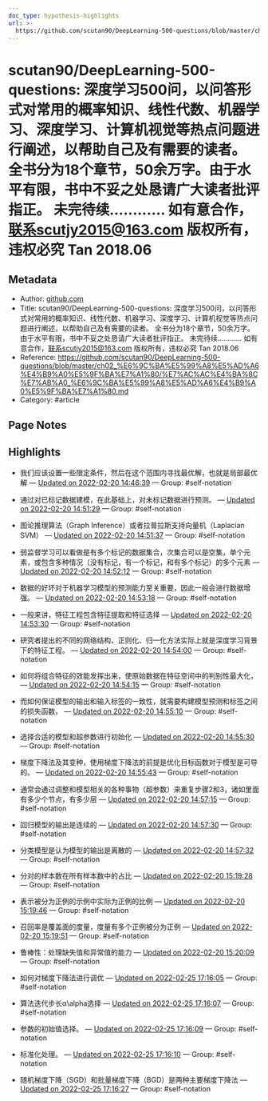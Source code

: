 ```yaml
---
doc_type: hypothesis-highlights
url: >-
  https://github.com/scutan90/DeepLearning-500-questions/blob/master/ch02_%E6%9C%BA%E5%99%A8%E5%AD%A6%E4%B9%A0%E5%9F%BA%E7%A1%80/%E7%AC%AC%E4%BA%8C%E7%AB%A0_%E6%9C%BA%E5%99%A8%E5%AD%A6%E4%B9%A0%E5%9F%BA%E7%A1%80.md
---
```


# scutan90/DeepLearning-500-questions: 深度学习500问，以问答形式对常用的概率知识、线性代数、机器学习、深度学习、计算机视觉等热点问题进行阐述，以帮助自己及有需要的读者。 全书分为18个章节，50余万字。由于水平有限，书中不妥之处恳请广大读者批评指正。   未完待续............ 如有意合作，联系scutjy2015@163.com                     版权所有，违权必究       Tan 2018.06

## Metadata
- Author: [github.com]()
- Title: scutan90/DeepLearning-500-questions: 深度学习500问，以问答形式对常用的概率知识、线性代数、机器学习、深度学习、计算机视觉等热点问题进行阐述，以帮助自己及有需要的读者。 全书分为18个章节，50余万字。由于水平有限，书中不妥之处恳请广大读者批评指正。   未完待续............ 如有意合作，联系scutjy2015@163.com                     版权所有，违权必究       Tan 2018.06
- Reference: https://github.com/scutan90/DeepLearning-500-questions/blob/master/ch02_%E6%9C%BA%E5%99%A8%E5%AD%A6%E4%B9%A0%E5%9F%BA%E7%A1%80/%E7%AC%AC%E4%BA%8C%E7%AB%A0_%E6%9C%BA%E5%99%A8%E5%AD%A6%E4%B9%A0%E5%9F%BA%E7%A1%80.md
- Category: #article

## Page Notes
## Highlights
- 我们应该设置一些限定条件，然后在这个范围内寻找最优解，也就是局部最优解 — [Updated on 2022-02-20 14:46:39](https://hyp.is/2wTl4pIYEeyiPfNe9FEE2Q/github.com/scutan90/DeepLearning-500-questions/blob/master/ch02_%E6%9C%BA%E5%99%A8%E5%AD%A6%E4%B9%A0%E5%9F%BA%E7%A1%80/%E7%AC%AC%E4%BA%8C%E7%AB%A0_%E6%9C%BA%E5%99%A8%E5%AD%A6%E4%B9%A0%E5%9F%BA%E7%A1%80.md) — Group: #self-notation

- 通过对已标记数据建模，在此基础上，对未标记数据进行预测。 — [Updated on 2022-02-20 14:51:29](https://hyp.is/h8ey0pIZEeyJw_OH8grTZA/github.com/scutan90/DeepLearning-500-questions/blob/master/ch02_%E6%9C%BA%E5%99%A8%E5%AD%A6%E4%B9%A0%E5%9F%BA%E7%A1%80/%E7%AC%AC%E4%BA%8C%E7%AB%A0_%E6%9C%BA%E5%99%A8%E5%AD%A6%E4%B9%A0%E5%9F%BA%E7%A1%80.md) — Group: #self-notation

- 图论推理算法（Graph Inference）或者拉普拉斯支持向量机（Laplacian SVM） — [Updated on 2022-02-20 14:51:37](https://hyp.is/jMD9IJIZEey7hssuZsLvuQ/github.com/scutan90/DeepLearning-500-questions/blob/master/ch02_%E6%9C%BA%E5%99%A8%E5%AD%A6%E4%B9%A0%E5%9F%BA%E7%A1%80/%E7%AC%AC%E4%BA%8C%E7%AB%A0_%E6%9C%BA%E5%99%A8%E5%AD%A6%E4%B9%A0%E5%9F%BA%E7%A1%80.md) — Group: #self-notation

- 弱监督学习可以看做是有多个标记的数据集合，次集合可以是空集，单个元素，或包含多种情况（没有标记，有一个标记，和有多个标记）的多个元素 — [Updated on 2022-02-20 14:52:12](https://hyp.is/odFNUJIZEeyz1Yt3f3zw4A/github.com/scutan90/DeepLearning-500-questions/blob/master/ch02_%E6%9C%BA%E5%99%A8%E5%AD%A6%E4%B9%A0%E5%9F%BA%E7%A1%80/%E7%AC%AC%E4%BA%8C%E7%AB%A0_%E6%9C%BA%E5%99%A8%E5%AD%A6%E4%B9%A0%E5%9F%BA%E7%A1%80.md) — Group: #self-notation

- 数据的好坏对于机器学习模型的预测能力至关重要，因此一般会进行数据增强。 — [Updated on 2022-02-20 14:53:18](https://hyp.is/yPTG3JIZEeyGN99bok8sqw/github.com/scutan90/DeepLearning-500-questions/blob/master/ch02_%E6%9C%BA%E5%99%A8%E5%AD%A6%E4%B9%A0%E5%9F%BA%E7%A1%80/%E7%AC%AC%E4%BA%8C%E7%AB%A0_%E6%9C%BA%E5%99%A8%E5%AD%A6%E4%B9%A0%E5%9F%BA%E7%A1%80.md) — Group: #self-notation

-  一般来讲，特征工程包含特征提取和特征选择 — [Updated on 2022-02-20 14:53:30](https://hyp.is/0ApzGJIZEeynNDM2-Sq3PA/github.com/scutan90/DeepLearning-500-questions/blob/master/ch02_%E6%9C%BA%E5%99%A8%E5%AD%A6%E4%B9%A0%E5%9F%BA%E7%A1%80/%E7%AC%AC%E4%BA%8C%E7%AB%A0_%E6%9C%BA%E5%99%A8%E5%AD%A6%E4%B9%A0%E5%9F%BA%E7%A1%80.md) — Group: #self-notation

- 研究者提出的不同的网络结构、正则化、归一化方法实际上就是深度学习背景下的特征工程。 — [Updated on 2022-02-20 14:54:00](https://hyp.is/4fSvJpIZEeySCesnvaE0mA/github.com/scutan90/DeepLearning-500-questions/blob/master/ch02_%E6%9C%BA%E5%99%A8%E5%AD%A6%E4%B9%A0%E5%9F%BA%E7%A1%80/%E7%AC%AC%E4%BA%8C%E7%AB%A0_%E6%9C%BA%E5%99%A8%E5%AD%A6%E4%B9%A0%E5%9F%BA%E7%A1%80.md) — Group: #self-notation

- 如何将组合特征的效能发挥出来，使原始数据在特征空间中的判别性最大化， — [Updated on 2022-02-20 14:54:15](https://hyp.is/6x-OaJIZEeyZEA_YBa64BA/github.com/scutan90/DeepLearning-500-questions/blob/master/ch02_%E6%9C%BA%E5%99%A8%E5%AD%A6%E4%B9%A0%E5%9F%BA%E7%A1%80/%E7%AC%AC%E4%BA%8C%E7%AB%A0_%E6%9C%BA%E5%99%A8%E5%AD%A6%E4%B9%A0%E5%9F%BA%E7%A1%80.md) — Group: #self-notation

- 而如何保证模型的输出和输入标签的一致性，就需要构建模型预测和标签之间的损失函数， — [Updated on 2022-02-20 14:55:10](https://hyp.is/C9lX7JIaEeyraeNsFmKQFQ/github.com/scutan90/DeepLearning-500-questions/blob/master/ch02_%E6%9C%BA%E5%99%A8%E5%AD%A6%E4%B9%A0%E5%9F%BA%E7%A1%80/%E7%AC%AC%E4%BA%8C%E7%AB%A0_%E6%9C%BA%E5%99%A8%E5%AD%A6%E4%B9%A0%E5%9F%BA%E7%A1%80.md) — Group: #self-notation

- 选择合适的模型和超参数进行初始化 — [Updated on 2022-02-20 14:55:30](https://hyp.is/F5YQ3pIaEeyhzp_XPRA_rw/github.com/scutan90/DeepLearning-500-questions/blob/master/ch02_%E6%9C%BA%E5%99%A8%E5%AD%A6%E4%B9%A0%E5%9F%BA%E7%A1%80/%E7%AC%AC%E4%BA%8C%E7%AB%A0_%E6%9C%BA%E5%99%A8%E5%AD%A6%E4%B9%A0%E5%9F%BA%E7%A1%80.md) — Group: #self-notation

- 梯度下降法及其变种，使用梯度下降法的前提是优化目标函数对于模型是可导的。 — [Updated on 2022-02-20 14:55:43](https://hyp.is/H39TRpIaEeykoD83Fct34Q/github.com/scutan90/DeepLearning-500-questions/blob/master/ch02_%E6%9C%BA%E5%99%A8%E5%AD%A6%E4%B9%A0%E5%9F%BA%E7%A1%80/%E7%AC%AC%E4%BA%8C%E7%AB%A0_%E6%9C%BA%E5%99%A8%E5%AD%A6%E4%B9%A0%E5%9F%BA%E7%A1%80.md) — Group: #self-notation

- 通常会通过调整和模型相关的各种事物（超参数）来重复步骤2和3，诸如里面有多少个节点，有多少层 — [Updated on 2022-02-20 14:57:15](https://hyp.is/VkNs5pIaEeynNlMmQ-lfyA/github.com/scutan90/DeepLearning-500-questions/blob/master/ch02_%E6%9C%BA%E5%99%A8%E5%AD%A6%E4%B9%A0%E5%9F%BA%E7%A1%80/%E7%AC%AC%E4%BA%8C%E7%AB%A0_%E6%9C%BA%E5%99%A8%E5%AD%A6%E4%B9%A0%E5%9F%BA%E7%A1%80.md) — Group: #self-notation

- 回归模型的输出是连续的 — [Updated on 2022-02-20 14:57:30](https://hyp.is/XuxUUpIaEeyNYbd0ody7Rg/github.com/scutan90/DeepLearning-500-questions/blob/master/ch02_%E6%9C%BA%E5%99%A8%E5%AD%A6%E4%B9%A0%E5%9F%BA%E7%A1%80/%E7%AC%AC%E4%BA%8C%E7%AB%A0_%E6%9C%BA%E5%99%A8%E5%AD%A6%E4%B9%A0%E5%9F%BA%E7%A1%80.md) — Group: #self-notation

- 分类模型是认为模型的输出是离散的 — [Updated on 2022-02-20 14:57:32](https://hyp.is/YDkPgJIaEeyoeNeprOgxQw/github.com/scutan90/DeepLearning-500-questions/blob/master/ch02_%E6%9C%BA%E5%99%A8%E5%AD%A6%E4%B9%A0%E5%9F%BA%E7%A1%80/%E7%AC%AC%E4%BA%8C%E7%AB%A0_%E6%9C%BA%E5%99%A8%E5%AD%A6%E4%B9%A0%E5%9F%BA%E7%A1%80.md) — Group: #self-notation

- 分对的样本数在所有样本数中的占比 — [Updated on 2022-02-20 15:19:28](https://hyp.is/cP8tEJIdEeyogP9K5RduRg/github.com/scutan90/DeepLearning-500-questions/blob/master/ch02_%E6%9C%BA%E5%99%A8%E5%AD%A6%E4%B9%A0%E5%9F%BA%E7%A1%80/%E7%AC%AC%E4%BA%8C%E7%AB%A0_%E6%9C%BA%E5%99%A8%E5%AD%A6%E4%B9%A0%E5%9F%BA%E7%A1%80.md) — Group: #self-notation

- 表示被分为正例的示例中实际为正例的比例 — [Updated on 2022-02-20 15:19:46](https://hyp.is/e3TIaJIdEeyZpte776b5wA/github.com/scutan90/DeepLearning-500-questions/blob/master/ch02_%E6%9C%BA%E5%99%A8%E5%AD%A6%E4%B9%A0%E5%9F%BA%E7%A1%80/%E7%AC%AC%E4%BA%8C%E7%AB%A0_%E6%9C%BA%E5%99%A8%E5%AD%A6%E4%B9%A0%E5%9F%BA%E7%A1%80.md) — Group: #self-notation

- 召回率是覆盖面的度量，度量有多个正例被分为正例 — [Updated on 2022-02-20 15:19:51](https://hyp.is/fr-izJIdEeyrjvf1C1gx9w/github.com/scutan90/DeepLearning-500-questions/blob/master/ch02_%E6%9C%BA%E5%99%A8%E5%AD%A6%E4%B9%A0%E5%9F%BA%E7%A1%80/%E7%AC%AC%E4%BA%8C%E7%AB%A0_%E6%9C%BA%E5%99%A8%E5%AD%A6%E4%B9%A0%E5%9F%BA%E7%A1%80.md) — Group: #self-notation

-  鲁棒性：处理缺失值和异常值的能力 — [Updated on 2022-02-20 15:20:09](https://hyp.is/iUvioJIdEeyNaYsfwXKzxQ/github.com/scutan90/DeepLearning-500-questions/blob/master/ch02_%E6%9C%BA%E5%99%A8%E5%AD%A6%E4%B9%A0%E5%9F%BA%E7%A1%80/%E7%AC%AC%E4%BA%8C%E7%AB%A0_%E6%9C%BA%E5%99%A8%E5%AD%A6%E4%B9%A0%E5%9F%BA%E7%A1%80.md) — Group: #self-notation

- 如何对梯度下降法进行调优 — [Updated on 2022-02-25 17:16:05](https://hyp.is/jySw2JYbEeyhNNMNu7USEw/github.com/scutan90/DeepLearning-500-questions/blob/master/ch02_%E6%9C%BA%E5%99%A8%E5%AD%A6%E4%B9%A0%E5%9F%BA%E7%A1%80/%E7%AC%AC%E4%BA%8C%E7%AB%A0_%E6%9C%BA%E5%99%A8%E5%AD%A6%E4%B9%A0%E5%9F%BA%E7%A1%80.md) — Group: #self-notation

- 算法迭代步长α\alpha选择 — [Updated on 2022-02-25 17:16:07](https://hyp.is/kGzDrpYbEeyvGGfjywuIRQ/github.com/scutan90/DeepLearning-500-questions/blob/master/ch02_%E6%9C%BA%E5%99%A8%E5%AD%A6%E4%B9%A0%E5%9F%BA%E7%A1%80/%E7%AC%AC%E4%BA%8C%E7%AB%A0_%E6%9C%BA%E5%99%A8%E5%AD%A6%E4%B9%A0%E5%9F%BA%E7%A1%80.md) — Group: #self-notation

- 参数的初始值选择。 — [Updated on 2022-02-25 17:16:09](https://hyp.is/kYyVrJYbEeyfADM9RiAmMg/github.com/scutan90/DeepLearning-500-questions/blob/master/ch02_%E6%9C%BA%E5%99%A8%E5%AD%A6%E4%B9%A0%E5%9F%BA%E7%A1%80/%E7%AC%AC%E4%BA%8C%E7%AB%A0_%E6%9C%BA%E5%99%A8%E5%AD%A6%E4%B9%A0%E5%9F%BA%E7%A1%80.md) — Group: #self-notation

- 标准化处理。  — [Updated on 2022-02-25 17:16:10](https://hyp.is/kl9AapYbEeyhNVPZLe5hIA/github.com/scutan90/DeepLearning-500-questions/blob/master/ch02_%E6%9C%BA%E5%99%A8%E5%AD%A6%E4%B9%A0%E5%9F%BA%E7%A1%80/%E7%AC%AC%E4%BA%8C%E7%AB%A0_%E6%9C%BA%E5%99%A8%E5%AD%A6%E4%B9%A0%E5%9F%BA%E7%A1%80.md) — Group: #self-notation

- 随机梯度下降（SGD）和批量梯度下降（BGD）是两种主要梯度下降法 — [Updated on 2022-02-25 17:16:27](https://hyp.is/nGupNpYbEeykSTOfVHjLVw/github.com/scutan90/DeepLearning-500-questions/blob/master/ch02_%E6%9C%BA%E5%99%A8%E5%AD%A6%E4%B9%A0%E5%9F%BA%E7%A1%80/%E7%AC%AC%E4%BA%8C%E7%AB%A0_%E6%9C%BA%E5%99%A8%E5%AD%A6%E4%B9%A0%E5%9F%BA%E7%A1%80.md) — Group: #self-notation





